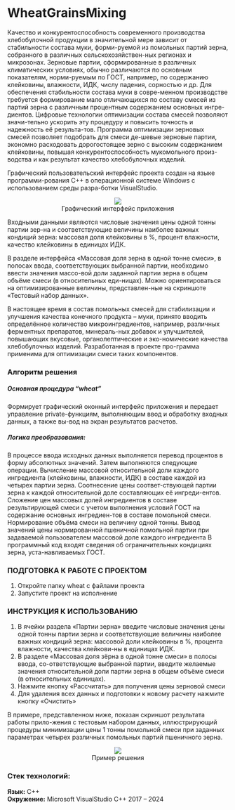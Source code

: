 # WheatGrainsMixing

Качество и конкурентоспособность современного производства хлебобулочной продукции в значительной мере зависит от стабильности состава муки, форми-руемой из помольных партий зерна, собранного в различных сельскохозяйствен-ных регионах и микрозонах. Зерновые партии, сформированные в различных климатических условиях, обычно различаются по основным показателям, норми-руемым по ГОСТ, например, по содержанию клейковины, влажности, ИДК, числу падения, сорностью и др. Для обеспечения стабильности состава муки в совре-менном производстве требуется формирование мало отличающихся по составу смесей из партий зерна с различным процентным содержанием основных ингре-диентов. Цифровые технологии оптимизации состава смесей позволяют значи-тельно ускорить эту процедуру и повысить точность и надежность её результа-тов.
Программа оптимизации зерновых смесей позволяет подобрать для смеси де-шевые зерновые партии, экономно расходовать дорогостоящее зерно с высоким содержанием клейковины, повышая конкурентоспособность мукомольного произ-водства и как результат качество хлебобулочных изделий.

Графический пользовательский интерфейс проекта создан на языке программи-рования С++ в операционной системе Windows с использованием среды разра-ботки VisualStudio. 

<p align="center"> 
  <img src="https://github.com/Digital-Department-Vavilov-University/WheatGrainsMixing/assets/135830345/d1054f56-7c14-4a9a-bc1c-6feaffec83ad"><br>
Графический интерфейс приложения
</p>

Входными данными являются числовые значения цены одной тонны партии зер-на и соответствующие величины наиболее важных кондиций зерна: массовая доля клейковины в %, процент влажности, качество клейковины в единицах ИДК. 

В разделе интерфейса «Массовая доля зерна в одной тонне смеси», в полосах ввода, соответствующих выбранной партии, необходимо ввести значения массо-вой доли заданной партии зерна в общем объёме смеси (в относительных еди-ницах). Можно ориентироваться на оптимизированные величины, представлен-ные на скриншоте «Тестовый набор данных».

В настоящее время в состав помольных смесей для стабилизации и улучшения качества конечного продукта – муки, принято вводить определённое количество микроингредиентов, например, различных ферментных препаратов, минераль-ных добавок и улучшителей, повышающих вкусовые, органолептические и эко-номические качества хлебобулочных изделий. Разработанная в проекте про-грамма применима для оптимизации смеси таких компонентов.

### Алгоритм решения

##### <b>Основная процедура “wheat”</b>

Формирует графический оконный интерфейс приложения и передает управление private-функциям, выполняющим ввод и обработку входных данных, а также вы-вод на экран результатов расчетов.

##### <b>Логика преобразования:</b>
В процессе ввода исходных данных выполняется перевод процентов в форму абсолютных значений. Затем выполняются следующие операции. Вычисление массовой относительной доли каждого ингредиента (клейковины, влажности, ИДК) в составе каждой из четырех партии зерна. Соотнесение цены соответ-ствующей партии зерна к каждой относительной доле составляющих её ингреди-ентов. Сложение цен массовых долей ингредиентов в составе результирующей смеси с учетом выполнения условий ГОСТ на содержание основных ингредиен-тов в составе помольной смеси. Нормирование объёма смеси на величину одной тонны. Вывод значений цены нормированной пшеничной помольной партии при задаваемой пользователем массовой доле каждого ингредиента
В программный код входят сведения об ограничительных кондициях зерна, уста-навливаемых ГОСТ.

### ПОДГОТОВКА К РАБОТЕ С ПРОЕКТОМ

1. Откройте папку wheat с файлами проекта
2. Запустите проект на исполнение

### ИНСТРУКЦИЯ К ИСПОЛЬЗОВАНИЮ

1.	В ячейки раздела «Партии зерна» введите числовые значения цены одной тонны партии зерна и соответствующие величины наиболее важных кондиций зерна: массовой доли клейковины в %, процента влажности, качества клейкови-ны в единицах ИДК. 
2.	В разделе «Массовая доля зёрна в одной тонне смеси» в полосы ввода, со-ответствующие выбранной партии, введите желаемые значения относительной доли партии зерна в общем объёме смеси (в относительных единицах). 
3.	Нажмите кнопку «Рассчитать» для получения цены зерновой смеси
4.	Для удаления всех данных и подготовки к новому расчету нажмите кнопку «Очистить»

В примере, представленном ниже, показан скриншот результата работы прило-жения с тестовым набором данных, иллюстрирующий процедуры минимизации цены 1 тонны помольной смеси при заданных параметрах четырех различных помольных партий пшеничного зерна.

<p align="center">
<img src="https://github.com/Digital-Department-Vavilov-University/WheatGrainsMixing/assets/135830345/d0423959-3f96-48fa-89d6-ef43fb049b90"><br>
Пример решения 
</p>
 

### Стек технологий:
<b>Язык:</b> C++<br>
<b>Окружение:</b> Microsoft VisualStudio C++ 2017 – 2024

